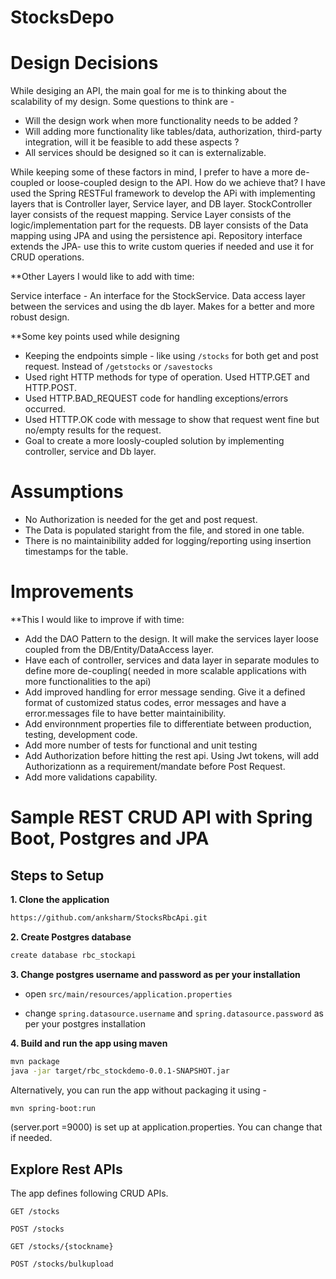 # StocksDepo

# Design Decisions 

While desiging an API, the main goal for me is to thinking about the scalability of my design. Some questions to think are - 
+ Will the design work when more functionality needs to be added ? 
+ Will adding more functionality like tables/data, authorization, third-party integration, will it be feasible to add these aspects ? 
+ All services should be designed so it can is externalizable. 

While keeping some of these factors in mind, I prefer to have a more de-coupled or loose-coupled design to the API. How do we achieve that? 
I have used the Spring RESTFul framework to develop the APi with implementing layers that is Controller layer, Service layer, and DB layer.
StockController layer consists of the request mapping. 
Service Layer consists of the logic/implementation part for the requests. 
DB layer consists of the Data mapping using JPA and using the persistence api. 
Repository interface extends the JPA- use this to write custom queries if needed and use it for CRUD operations. 

**Other Layers I would like to add with time: 

Service interface - An interface for the StockService. 
Data access layer between the services and using the db layer. Makes for a better and more robust design. 


**Some key points used while designing
+ Keeping the endpoints simple - like using `/stocks` for both get and post request. Instead of `/getstocks` or `/savestocks`
+ Used right HTTP methods for type of operation. Used HTTP.GET and HTTP.POST. 
+ Used HTTP.BAD_REQUEST code for handling exceptions/errors occurred. 
+ Used HTTTP.OK code with message to show that request went fine but no/empty results for the request. 
+ Goal to create a more loosly-coupled solution by implementing controller, service and Db layer. 

# Assumptions 
+ No Authorization is needed for the get and post request. 
+ The Data is populated staright from the file, and stored in one table. 
+ There is no maintainibility added for logging/reporting using insertion timestamps for the table. 


# Improvements 

**This I would like to improve if with time: 

+ Add the DAO Pattern to the design. It will make the services layer loose coupled from the DB/Entity/DataAccess layer. 
+ Have each of controller, services and data layer in separate modules to define more de-coupling( needed in more scalable applications with more functionalities to the api)
+ Add improved handling for error message sending. Give it a defined format of customized status codes, error messages and have a error.messages file to have better maintainibility. 
+ Add environnment properties file to differentiate between production, testing, development code. 
+ Add more number of tests for functional and unit testing 
+ Add Authorization before hitting the rest api. Using Jwt tokens, will add Authorizationn as a requirement/mandate before Post Request. 
+ Add more validations capability. 

# Sample REST CRUD API with Spring Boot, Postgres and JPA

## Steps to Setup

**1. Clone the application**

```bash
https://github.com/anksharm/StocksRbcApi.git
```

**2. Create Postgres database**
```bash
create database rbc_stockapi
```

**3. Change postgres username and password as per your installation**

+ open `src/main/resources/application.properties`

+ change `spring.datasource.username` and `spring.datasource.password` as per your postgres installation

**4. Build and run the app using maven**

```bash
mvn package
java -jar target/rbc_stockdemo-0.0.1-SNAPSHOT.jar

```

Alternatively, you can run the app without packaging it using -

```bash
mvn spring-boot:run
```
(server.port =9000) is set up at application.properties. You can change that if needed. 


## Explore Rest APIs

The app defines following CRUD APIs.

    GET /stocks
    
    POST /stocks
    
    GET /stocks/{stockname}
    
    POST /stocks/bulkupload
